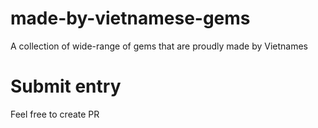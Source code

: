 # made-by-vietnamese-gems

A collection of wide-range of gems that are proudly made by Vietnames

# Submit entry

Feel free to create PR

